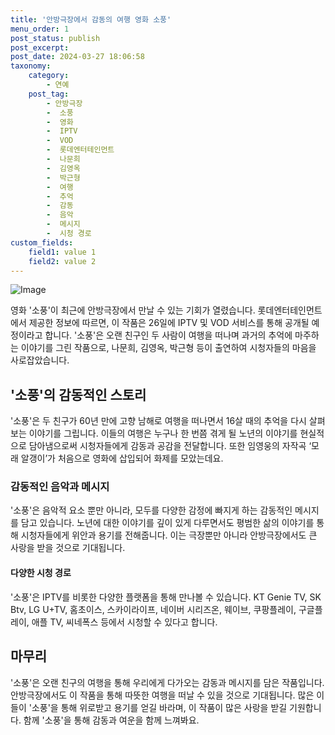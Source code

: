 ```yaml
---
title: '안방극장에서 감동의 여행 영화 소풍'
menu_order: 1
post_status: publish
post_excerpt: 
post_date: 2024-03-27 18:06:58
taxonomy:
    category:
        - 연예
    post_tag:
        - 안방극장
        -  소풍
        -  영화
        -  IPTV
        -  VOD
        -  롯데엔터테인먼트
        -  나문희
        -  김영옥
        -  박근형
        -  여행
        -  추억
        -  감동
        -  음악
        -  메시지
        -  시청 경로
custom_fields:
    field1: value 1
    field2: value 2
---
```


![Image](https://ssl.pstatic.net/mimgnews/image/241/2024/03/26/0003339070_001_20240326093403311.jpg?type=w540)

영화 '소풍'이 최근에 안방극장에서 만날 수 있는 기회가 열렸습니다. 롯데엔터테인먼트에서 제공한 정보에 따르면, 이 작품은 26일에 IPTV 및 VOD 서비스를 통해 공개될 예정이라고 합니다. '소풍'은 오랜 친구인 두 사람이 여행을 떠나며 과거의 추억에 마주하는 이야기를 그린 작품으로, 나문희, 김영옥, 박근형 등이 출연하여 시청자들의 마음을 사로잡았습니다.
## '소풍'의 감동적인 스토리
'소풍'은 두 친구가 60년 만에 고향 남해로 여행을 떠나면서 16살 때의 추억을 다시 살펴보는 이야기를 그립니다. 이들의 여행은 누구나 한 번쯤 겪게 될 노년의 이야기를 현실적으로 담아냄으로써 시청자들에게 감동과 공감을 전달합니다. 또한 임영웅의 자작곡 ‘모래 알갱이’가 처음으로 영화에 삽입되어 화제를 모았는데요.
### 감동적인 음악과 메시지
'소풍'은 음악적 요소 뿐만 아니라, 모두를 다양한 감정에 빠지게 하는 감동적인 메시지를 담고 있습니다. 노년에 대한 이야기를 깊이 있게 다루면서도 평범한 삶의 이야기를 통해 시청자들에게 위안과 용기를 전해줍니다. 이는 극장뿐만 아니라 안방극장에서도 큰 사랑을 받을 것으로 기대됩니다.
#### 다양한 시청 경로
'소풍'은 IPTV를 비롯한 다양한 플랫폼을 통해 만나볼 수 있습니다. KT Genie TV, SK Btv, LG U+TV, 홈초이스, 스카이라이프, 네이버 시리즈온, 웨이브, 쿠팡플레이, 구글플레이, 애플 TV, 씨네폭스 등에서 시청할 수 있다고 합니다.
## 마무리
'소풍'은 오랜 친구의 여행을 통해 우리에게 다가오는 감동과 메시지를 담은 작품입니다. 안방극장에서도 이 작품을 통해 따뜻한 여행을 떠날 수 있을 것으로 기대됩니다. 많은 이들이 '소풍'을 통해 위로받고 용기를 얻길 바라며, 이 작품이 많은 사랑을 받길 기원합니다. 함께 '소풍'을 통해 감동과 여운을 함께 느껴봐요.
